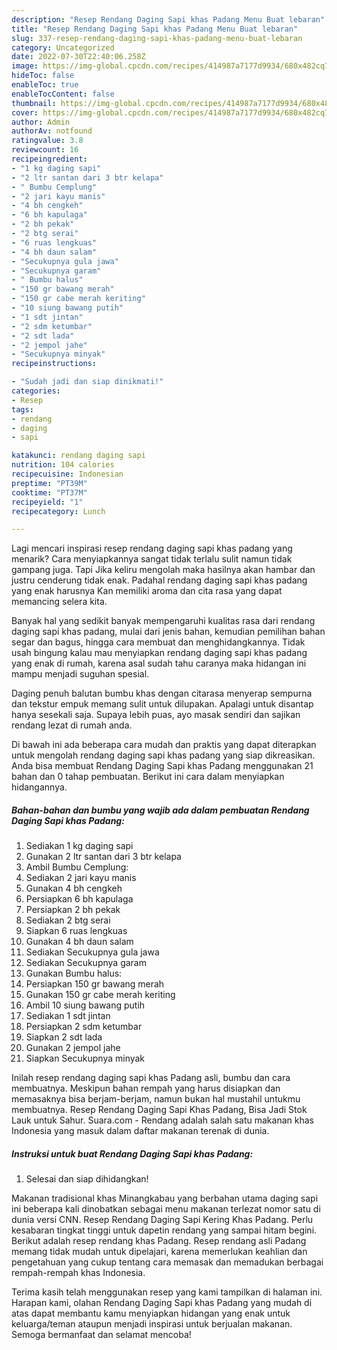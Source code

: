 ```yaml
---
description: "Resep Rendang Daging Sapi khas Padang Menu Buat lebaran"
title: "Resep Rendang Daging Sapi khas Padang Menu Buat lebaran"
slug: 337-resep-rendang-daging-sapi-khas-padang-menu-buat-lebaran
category: Uncategorized
date: 2022-07-30T22:40:06.258Z
image: https://img-global.cpcdn.com/recipes/414987a7177d9934/680x482cq70/rendang-daging-sapi-khas-padang-foto-resep-utama.jpg
hideToc: false
enableToc: true
enableTocContent: false
thumbnail: https://img-global.cpcdn.com/recipes/414987a7177d9934/680x482cq70/rendang-daging-sapi-khas-padang-foto-resep-utama.jpg
cover: https://img-global.cpcdn.com/recipes/414987a7177d9934/680x482cq70/rendang-daging-sapi-khas-padang-foto-resep-utama.jpg
author: Admin
authorAv: notfound
ratingvalue: 3.8
reviewcount: 16
recipeingredient:
- "1 kg daging sapi"
- "2 ltr santan dari 3 btr kelapa"
- " Bumbu Cemplung"
- "2 jari kayu manis"
- "4 bh cengkeh"
- "6 bh kapulaga"
- "2 bh pekak"
- "2 btg serai"
- "6 ruas lengkuas"
- "4 bh daun salam"
- "Secukupnya gula jawa"
- "Secukupnya garam"
- " Bumbu halus"
- "150 gr bawang merah"
- "150 gr cabe merah keriting"
- "10 siung bawang putih"
- "1 sdt jintan"
- "2 sdm ketumbar"
- "2 sdt lada"
- "2 jempol jahe"
- "Secukupnya minyak"
recipeinstructions:

- "Sudah jadi dan siap dinikmati!"
categories:
- Resep
tags:
- rendang
- daging
- sapi

katakunci: rendang daging sapi 
nutrition: 104 calories
recipecuisine: Indonesian
preptime: "PT39M"
cooktime: "PT37M"
recipeyield: "1"
recipecategory: Lunch

---
```



Lagi mencari inspirasi resep rendang daging sapi khas padang yang menarik? Cara menyiapkannya sangat tidak terlalu sulit namun tidak gampang juga. Tapi Jika keliru mengolah maka hasilnya akan hambar dan justru cenderung tidak enak. Padahal rendang daging sapi khas padang yang enak harusnya Kan memiliki aroma dan cita rasa yang dapat memancing selera kita.


Banyak hal yang sedikit banyak mempengaruhi kualitas rasa dari rendang daging sapi khas padang, mulai dari jenis bahan, kemudian pemilihan bahan segar dan bagus, hingga cara membuat dan menghidangkannya. Tidak usah bingung kalau mau menyiapkan rendang daging sapi khas padang yang enak di rumah, karena asal sudah tahu caranya maka hidangan ini mampu menjadi suguhan spesial.

Daging penuh balutan bumbu khas dengan citarasa menyerap sempurna dan tekstur empuk memang sulit untuk dilupakan. Apalagi untuk disantap hanya sesekali saja. Supaya lebih puas, ayo masak sendiri dan sajikan rendang lezat di rumah anda.


Di bawah ini ada beberapa cara mudah dan praktis yang dapat diterapkan untuk mengolah rendang daging sapi khas padang yang siap dikreasikan. Anda bisa membuat Rendang Daging Sapi khas Padang menggunakan 21 bahan dan 0 tahap pembuatan. Berikut ini cara dalam menyiapkan hidangannya.

<!--inarticleads1-->

##### Bahan-bahan dan bumbu yang wajib ada dalam pembuatan Rendang Daging Sapi khas Padang:

1. Sediakan 1 kg daging sapi
1. Gunakan 2 ltr santan dari 3 btr kelapa
1. Ambil  Bumbu Cemplung:
1. Sediakan 2 jari kayu manis
1. Gunakan 4 bh cengkeh
1. Persiapkan 6 bh kapulaga
1. Persiapkan 2 bh pekak
1. Sediakan 2 btg serai
1. Siapkan 6 ruas lengkuas
1. Gunakan 4 bh daun salam
1. Sediakan Secukupnya gula jawa
1. Sediakan Secukupnya garam
1. Gunakan  Bumbu halus:
1. Persiapkan 150 gr bawang merah
1. Gunakan 150 gr cabe merah keriting
1. Ambil 10 siung bawang putih
1. Sediakan 1 sdt jintan
1. Persiapkan 2 sdm ketumbar
1. Siapkan 2 sdt lada
1. Gunakan 2 jempol jahe
1. Siapkan Secukupnya minyak


Inilah resep rendang daging sapi khas Padang asli, bumbu dan cara membuatnya. Meskipun bahan rempah yang harus disiapkan dan memasaknya bisa berjam-berjam, namun bukan hal mustahil untukmu membuatnya. Resep Rendang Daging Sapi Khas Padang, Bisa Jadi Stok Lauk untuk Sahur. Suara.com - Rendang adalah salah satu makanan khas Indonesia yang masuk dalam daftar makanan terenak di dunia. 

<!--inarticleads2-->

##### Instruksi untuk buat Rendang Daging Sapi khas Padang:


1. Selesai dan siap dihidangkan!

Makanan tradisional khas Minangkabau yang berbahan utama daging sapi ini beberapa kali dinobatkan sebagai menu makanan terlezat nomor satu di dunia versi CNN. Resep Rendang Daging Sapi Kering Khas Padang. Perlu kesabaran tingkat tinggi untuk dapetin rendang yang sampai hitam begini. Berikut adalah resep rendang khas Padang. Resep rendang asli Padang memang tidak mudah untuk dipelajari, karena memerlukan keahlian dan pengetahuan yang cukup tentang cara memasak dan memadukan berbagai rempah-rempah khas Indonesia. 

Terima kasih telah menggunakan resep yang kami tampilkan di halaman ini. Harapan kami, olahan Rendang Daging Sapi khas Padang yang mudah di atas dapat membantu kamu menyiapkan hidangan yang enak untuk keluarga/teman ataupun menjadi inspirasi untuk berjualan makanan. Semoga bermanfaat dan selamat mencoba!

